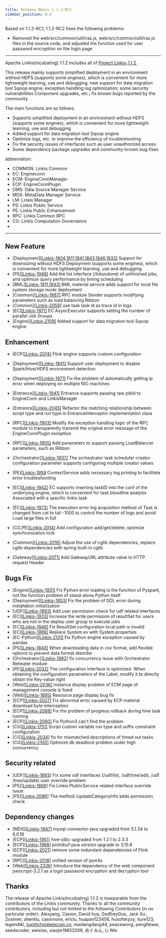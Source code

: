 ```yaml
---
title: Release Notes 1.1.2-RC2
sidebar_position: 0.4
---
```

Based on 1.1.2-RC1, 1.1.2-RC2 fixes the following problems:
- Removed the web/src/common/util/ras.js, web/src/common/util/ras.js files in the source code, and adjusted the function used for user password encryption on the login page

-------

Apache Linkis(incubating) 1.1.2 includes all of [Project Linkis-1.1.2](https://github.com/apache/incubator-linkis/projects/20).


This release mainly supports simplified deployment in an environment without HDFS (supports some engines), which is convenient for more lightweight learning, use and debugging; new support for data migration tool Sqoop engine; exception handling log optimization; some security vulnerabilities Component upgrades, etc.; fix known bugs reported by the community

The main functions are as follows:
* Supports simplified deployment in an environment without HDFS (supports some engines), which is convenient for more lightweight learning, use and debugging
* Added support for data migration tool Sqoop engine
* Optimize logs, etc. to improve the efficiency of troubleshooting
* Fix the security issues of interfaces such as user unauthorized access
* Some dependency package upgrades and community-known bug fixes

abbreviation:
- COMMON: Linkis Common
- EC: Engineconn
- ECM: EngineConnManager
- ECP: EngineConnPlugin
- DMS: Data Source Manager Service
- MDS: MetaData Manager Service
- LM: Linkis Manager
- PS: Linkis Public Service
- PE: Linkis Public Enhancement
- RPC: Linkis Common RPC
- CG: Linkis Computation Governance
-

---
## New Feature
* \[Deployment][[Linkis-1804,1811,1841,1843,1846,1933]](https://github.com/apache/incubator-linkis/pull/1804) Support for downsizing without HDFS Deployment (supports some engines), which is convenient for more lightweight learning, use and debugging.
* \[PS][[Linkis-1949]](https://github.com/apache/incubator-linkis/pull/1949) Add the list interface (/listundone) of unfinished jobs, and optimize query performance by timing scheduling
* \[BML][[Linkis-1811,1843]](https://github.com/apache/incubator-linkis/pull/1843) BML material service adds support for local file system storage mode deployment
* \[Common][[Linkis-1887]](https://github.com/apache/incubator-linkis/pull/1887) RPC module Sender supports modifying parameters such as load balancing Ribbon
* \[Common][[Linkis-2059]](https://github.com/apache/incubator-linkis/issues/2059) use task task id as trace id in logs
* \[EC][[Linkis-1971]](https://github.com/apache/incubator-linkis/pull/1971) EC AsyncExecutor supports setting the number of parallel Job Groups
* \[Engine][[Linkis-2109]](https://github.com/apache/incubator-linkis/pull/2109) Added support for data migration tool Sqoop engine

## Enhancement
* \[ECP][[Linkis-2074]](https://github.com/apache/incubator-linkis/issues/2074) Flink engine supports custom configuration
* \[Deployment][[Linkis-1841]](https://github.com/apache/incubator-linkis/pull/1841) Support user deployment to disable Spark/Hive/HDFS environment detection
* \[Deployment][[Linkis-1971]](https://github.com/apache/incubator-linkis/pull/1989) Fix the problem of automatically getting ip error when deploying on multiple NIC machines

* \[Entrance][[Linkis-1941]](https://github.com/apache/incubator-linkis/pull/1941) Entrance supports passing raw jobId to EngineConn and LinkisManager
* \[Entrance][[Linkis-2045]](https://github.com/apache/incubator-linkis/issues/2045) Refactor the matching relationship between script type and run type in EntranceInterceptor implementation class
* \[RPC][[Linkis-1903]](https://github.com/apache/incubator-linkis/pull/1903/files) Modify the exception handling logic of the RPC module to transparently transmit the original error message of the EngineConnPlugin exception
* \[RPC][[Linkis-1905]](https://github.com/apache/incubator-linkis/pull/1905) Add parameters to support passing LoadBalancer parameters, such as Ribbon
* \[Orchestrator][[Linkis-1937]](https://github.com/apache/incubator-linkis/pull/1937) The orchestrator task scheduler creator configuration parameter supports configuring multiple creator values
* \[PE][[Linkis-1959](https://github.com/apache/incubator-linkis/pull/1959) ContextService adds necessary log printing to facilitate error troubleshooting
* \[EC][[Linkis-1942]](https://github.com/apache/incubator-linkis/pull/1942) EC supports inserting taskID into the conf of the underlying engine, which is convenient for task bloodline analysis Associated with a specific linkis task
* \[EC][[Linkis-1973]](https://github.com/apache/incubator-linkis/pull/1973) The execution error log acquisition method of Task is changed from cat to tail -1000 to control the number of logs and avoid Load large files in full
* \[CG,PE][[Linkis-2014]](https://github.com/apache/incubator-linkis/pull/2014) Add configuration add/get/delete, optimize synchronization lock
* \[Common][[Linkis-2016]](https://github.com/apache/incubator-linkis/pull/2016) Adjust the use of cglib dependencies, replace cglib dependencies with spring built-in cglib
* \[Gateway][[Linkis-2071]](https://github.com/apache/incubator-linkis/issues/2071) Add GatewayURL attribute value to HTTP request Header

## Bugs Fix
* \[Engine][[Linkis-1931]](https://github.com/apache/incubator-linkis/pull/1931) Fix Python error loading is the function of Pyspark, not the function problem of stand-alone Python itself
* \[Deployment][[Linkis-1853]](https://github.com/apache/incubator-linkis/pull/1853) Fix the problem of DDL error during installation initialization
* \[UDF][[Linkis-1893]](https://github.com/apache/incubator-linkis/pull/1893) Add user permission check for udf related interfaces
* \[EC][[Linkis-1933]](https://github.com/apache/incubator-linkis/pull/1933) Increase the write permission of resultSet for users who are not in the deploy user group to execute jobs
* \[EC][[Linkis-1846]](https://github.com/apache/incubator-linkis/pull/1846) Fix ResultSet configuration local path is invalid
* \[EC][[Linkis-1966]](https://github.com/apache/incubator-linkis/pull/1966) Replace System.ev with System.properties
* \[EC-Python][[Linkis-2131]](https://github.com/apache/incubator-linkis/pull/2131) Fix Python engine exception caused by pandas
* \[PS][[Linkis-1840]](https://github.com/apache/incubator-linkis/pull/1840) When downloading data in csv format, add flexible options to prevent data format disorder
* \[Orchestrator][[Linkis-1992]](https://github.com/apache/incubator-linkis/pull/1992) fix concurrency issue with Orchestrator Reheater module
* \[PE][[Linkis-2032]](https://github.com/apache/incubator-linkis/pull/2032) The configuration interface is optimized. When obtaining the configuration parameters of the Label, modify it to directly obtain the Key-value right
* \[Web][[Linkis-2036]](https://github.com/apache/incubator-linkis/pull/2036) Instance display problem of ECM page of management console is fixed
* \[Web][[Linkis-1895]](https://github.com/apache/incubator-linkis/pull/1895) Resource page display bug fix
* \[ECP][[Linkis-2027]](https://github.com/apache/incubator-linkis/pull/2027) Fix abnormal error caused by ECP material download byte interception
* \[ECP][[Linkis-2088]](https://github.com/apache/incubator-linkis/pull/2088) Fix the problem of progress rollback during hive task running
* \[ECP][[Linkis-2090]](https://github.com/apache/incubator-linkis/pull/2090) Fix Python3 can't find the problem
* \[CG][[Linkis-1751]](https://github.com/apache/incubator-linkis/pull/1751) Script custom variable run type and suffix constraint configuration
* \[CG][[Linkis-2034]](https://github.com/apache/incubator-linkis/pull/2034) fix for mismatched descriptions of timed out tasks
* \[CG][[Linkis-2100]](https://github.com/apache/incubator-linkis/pull/2100) Optimize db deadlock problem under high concurrency


## Security related
* \[UDF][[Linkis-1893]](https://github.com/apache/incubator-linkis/pull/1893) Fix some udf interfaces (/udf/list, /udf/tree/add, /udf /tree/update) user override problem
* \[PS][[Linkis-1869]](https://github.com/apache/incubator-linkis/pull/1869) Fix Linkis PlublicService related interface override issue
* \[PS][[Linkis-2086]](https://github.com/apache/incubator-linkis/pull/2086) The method /updateCategoryInfo adds permission check

## Dependency changes
* \[MDS][[Linkis-1947]](https://github.com/apache/incubator-linkis/pull/1947) mysql-connector-java upgraded from 5.1.34 to 8.0.16
* \[ECP][[Linkis-1951]](https://github.com/apache/incubator-linkis/pull/1951) hive-jdbc upgraded from 1.2.1 to 2.3.3
* \[ECP][[Linkis-1968]](https://github.com/apache/incubator-linkis/pull/1974) protobuf-java version upgrade to 3.15.8
* \[ECP][[Linkis-2021]](https://github.com/apache/incubator-linkis/pull/2021) remove some redundant dependencies of Flink module
* \[RPC][[Linkis-2018]](https://github.com/apache/incubator-linkis/pull/2018) unified version of json4s
* \[Web][[Linkis-2336]](https://github.com/apache/incubator-linkis/pull/2336) Introduce the dependency of the web component jsencrypt-3.2.1 as a login password encryption and decryption tool

## Thanks
The release of Apache Linkis(incubating) 1.1.2 is inseparable from the contributors of the Linkis community. Thanks to all the community contributors, including but not limited to the following Contributors (in no particular order): Alexyang, Casion, David hua, GodfreyGuo, Jack Xu , Zosimer, allenlliu, casionone, ericlu, huapan123456, husofskyzy, iture123, legendtkl, luxl@chinatelecom.cn, maidangdang44, peacewong, pengfeiwei, seedscoder, weixiao, xiaojie19852006, めぐみん, Li Wei